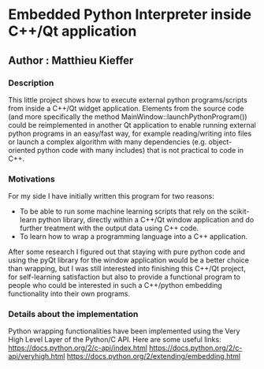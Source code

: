 # Embedded Python Interpreter inside C++/Qt application
## Author : Matthieu Kieffer

### Description
This little project shows how to execute external python programs/scripts from inside a C++/Qt widget application. 
Elements from the source code (and more specifically the method MainWindow::launchPythonProgram()) could be reimplemented in another Qt application to enable running external python programs in an easy/fast way, for example reading/writing into files or launch a complex algorithm with many dependencies (e.g. object-oriented python code with many includes) that is not practical to code in C++.

### Motivations
For my side I have initially written this program for two reasons:
- To be able to run some machine learning scripts that rely on the scikit-learn python library, directly within a C++/Qt window application and do further treatment with the output data using C++ code.
- To learn how to wrap a programming language into a C++ application.

After some research I figured out that staying with pure python code and using the pyQt library for the window application would be a better choice than wrapping, but I was still interested into finishing this C++/Qt project, for self-learning satisfaction but also to provide a functional program to people who could be interested in such a C++/python embedding functionality into their own programs.

### Details about the implementation
Python wrapping functionalities have been implemented using the Very High Level Layer of the Python/C API. Here are some useful links: 
https://docs.python.org/2/c-api/index.html
https://docs.python.org/2/c-api/veryhigh.html
https://docs.python.org/2/extending/embedding.html



